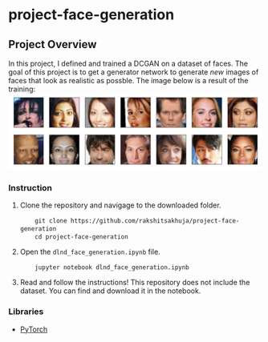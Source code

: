 # project-face-generation
## Project Overview

In this project, I defined and trained a DCGAN on a dataset of faces. The goal of this project is to get a generator network to generate _new_ images of faces that look as realistic as possble. The image below is a result of the training:
 <img src="assets/processed_face_data.png">


### Instruction

1. Clone the repository and navigage to the downloaded folder.
	```
		git clone https://github.com/rakshitsakhuja/project-face-generation
		cd project-face-generation
	```
2. Open the `dlnd_face_generation.ipynb` file.
	```
		jupyter notebook dlnd_face_generation.ipynb
	```
3. Read and follow the instructions! This repository does not include the dataset. You can find and download it in the notebook.

### Libraries

- [PyTorch](https://pytorch.org)
